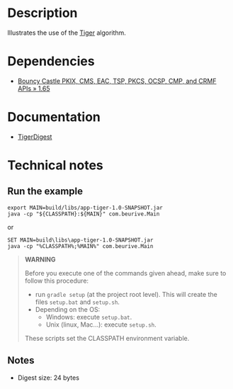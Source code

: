 # Description

Illustrates the use of the [Tiger](https://en.wikipedia.org/wiki/Tiger_(hash_function)) algorithm.

# Dependencies

* [Bouncy Castle PKIX, CMS, EAC, TSP, PKCS, OCSP, CMP, and CRMF APIs » 1.65](https://mvnrepository.com/artifact/org.bouncycastle/bcpkix-jdk15to18/1.65)

# Documentation

* [TigerDigest](https://people.eecs.berkeley.edu/~jonah/bc/org/bouncycastle/crypto/digests/TigerDigest.html)

# Technical notes

## Run the example

    export MAIN=build/libs/app-tiger-1.0-SNAPSHOT.jar
    java -cp "${CLASSPATH}:${MAIN}" com.beurive.Main

or

    SET MAIN=build\libs\app-tiger-1.0-SNAPSHOT.jar
    java -cp "%CLASSPATH%;%MAIN%" com.beurive.Main

> **WARNING**
>
> Before you execute one of the commands given ahead, make sure to follow this procedure:
>
> * run `gradle setup` (at the project root level). This will create the files `setup.bat` and `setup.sh`.
> * Depending on the OS:
>   * Windows: execute `setup.bat`.
>   * Unix (linux, Mac...): execute `setup.sh`.
>
> These scripts set the CLASSPATH environment variable.

## Notes

* Digest size: 24 bytes

